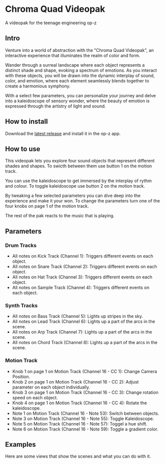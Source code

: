 # Chroma Quad Videopak

A videopak for the teenage engineering op-z


## Intro

Venture into a world of abstraction with the "Chroma Quad Videopak", an interactive experience that illuminates the realm of color and form.

Wander through a surreal landscape where each object represents a distinct shade and shape, evoking a spectrum of emotions. As you interact with these objects, you will be drawn into the dynamic interplay of sound, color, and emotion, where each element seamlessly blends together to create a harmonious symphony.

With a select few parameters, you can personalize your journey and delve into a kaleidoscope of sensory wonder, where the beauty of emotion is expressed through the artistry of light and sound.


## How to install

Download the [latest release](https://github.com/matthiasmeissen/chroma-quad-videopak/releases/tag/1.0.0) and install it in the op-z app.


## How to use

This videopak lets you explore four sound objects that represent different shades and shapes.
To swicth between them use button 1 on the motion track.

You can use the kaleidoscope to get immersed by the interplay of rythm and colour.
To toggle kaleidoscope use button 2 on the motion track.

By tweaking a few selected parameters you can dive deep into the experience and make it your won.
To change the parameters turn one of the four knobs on page 1 of the motion track.

The rest of the pak reacts to the music that is playing.


## Parameters

### Drum Tracks

- All notes on Kick Track (Channel 1): Triggers different events on each object.
- All notes on Snare Track (Channel 2): Triggers different events on each object.
- All notes on Hat Track (Channel 3): Triggers different events on each object.
- All notes on Sample Track (Channel 4): Triggers different events on each object.


### Synth Tracks

- All notes on Bass Track (Channel 5): Lights up stripes in the sky.
- All notes on Lead Track (Channel 6): Lights up a part of the arcs in the scene.
- All notes on Arp Track (Channel 7): Lights up a part of the arcs in the scene.
- All notes on Chord Track (Channel 8): Lights up a part of the arcs in the scene.


### Motion Track

- Knob 1 on page 1 on Motion Track (Channel 16 - CC 1): Change Camera Position.
- Knob 2 on page 1 on Motion Track (Channel 16 - CC 2): Adjust parameter on each object individually.
- Knob 3 on page 1 on Motion Track (Channel 16 - CC 3): Change rotation speed on each object.
- Knob 4 on page 1 on Motion Track (Channel 16 - CC 4): Rotate the kaleidoscope.
- Note 1 on Motion Track (Channel 16 - Note 53): Switch between objects.
- Note 3 on Motion Track (Channel 16 - Note 55): Toggle Kaleidoscope.
- Note 5 on Motion Track (Channel 16 - Note 57): Toggel a hue shift.
- Note 6 on Motion Track (Channel 16 - Note 59): Toggle a gradient color.


## Examples

Here are some views that show the scenes and what you can do with it.
